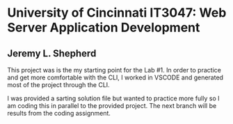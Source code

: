 # University of Cincinnati IT3047: Web Server Application Development
## Jeremy L. Shepherd

This project was is the my starting point for the Lab #1. In order to practice and get more comfortable with the CLI, I worked in VSCODE and generated most of the project through the CLI.

I was provided a sarting solution file but wanted to practice more fully so I am coding this in parallel to the provided project. The next branch will be results from the coding assignment.